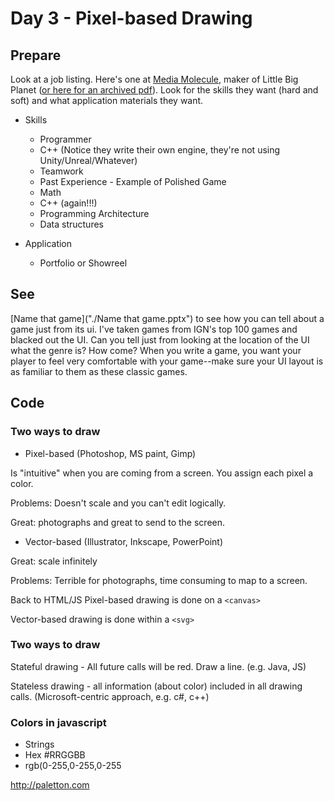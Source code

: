 # Day 3 - Pixel-based Drawing

## Prepare

Look at a job listing. Here's one at [Media Molecule](https://www.mediamolecule.com/jobs/), maker of Little Big Planet ([or here for an archived pdf](./MediaMoleculeJobPosting.pdf)). Look for the skills they want (hard and soft) and what application materials they want.

- Skills
  - Programmer
  - C++ (Notice they write their own engine, they're not using Unity/Unreal/Whatever)
  - Teamwork
  - Past Experience - Example of Polished Game
  - Math
  - C++ (again!!!)
  - Programming Architecture
  - Data structures

- Application
  - Portfolio or Showreel



## See

[Name that game]("./Name that game.pptx") to see how you can tell about a game just from its ui. I've taken games from IGN's top 100 games and blacked out the UI. Can you tell just from looking at the location of the UI what the genre is? How come? When you write a game, you want your player to feel very comfortable with your game--make sure your UI layout is as familiar to them as these classic games.

## Code

### Two ways to draw

- Pixel-based (Photoshop, MS paint, Gimp)

Is "intuitive" when you are coming from a screen. You assign each pixel a color.

Problems: Doesn't scale and you can't edit logically.

Great: photographs and great to send to the screen.


- Vector-based (Illustrator, Inkscape, PowerPoint)

Great: scale infinitely

Problems: Terrible for photographs, time consuming to map to a screen.


Back to HTML/JS
Pixel-based drawing is done on a `<canvas>`

Vector-based drawing is done within a `<svg>`

### Two ways to draw

Stateful drawing - All future calls will be red. Draw a line. (e.g. Java, JS)

Stateless drawing - all information (about color) included in all drawing calls. (Microsoft-centric approach, e.g. c#, c++)

### Colors in javascript

- Strings
- Hex #RRGGBB
- rgb(0-255,0-255,0-255

http://paletton.com
